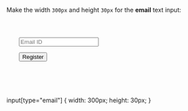 Make the width `300px`
and
height `30px`
for the **email** text input:

<Editor lang="css" type="exercise">
<code>
<panel lang="html">
<form>
    <input type="email" placeholder="Email ID" /><br>
    <input type="button" value="Register">
</form>
</panel>
<panel lang="css">

</panel>
</code>

<solution>
input[type="email"] {
  width: 300px;
  height: 30px;
}
</solution>
</Editor>